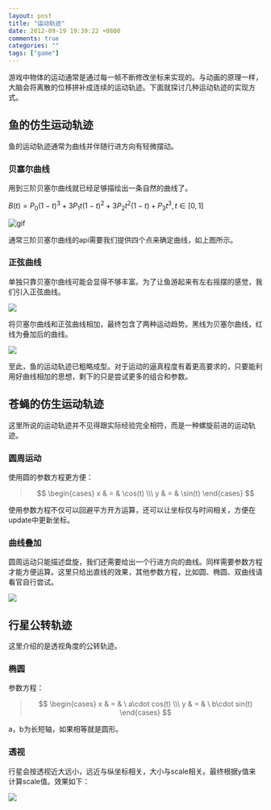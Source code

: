 ```yaml
---
layout: post
title: "运动轨迹"
date: 2012-09-19 19:39:22 +0800
comments: true
categories: ""
tags: ["game"]
---
```

<!-- toc -->
游戏中物体的运动通常是通过每一帧不断修改坐标来实现的。与动画的原理一样，大脑会将离散的位移拼补成连续的运动轨迹。下面就探讨几种运动轨迹的实现方式。

## 鱼的仿生运动轨迹
鱼的运动轨迹通常为曲线并伴随行进方向有轻微摆动。

### 贝塞尔曲线
用到三阶贝塞尔曲线就已经足够描绘出一条自然的曲线了。

$B(t)=P_0(1-t)^3+3P_1t(1-t)^2+3P_2t^2(1-t)+P_3t^3,　t\in[0,1]$

![gif](http://7xkn3f.com1.z0.glb.clouddn.com/move.gif)

通常三阶贝塞尔曲线的api需要我们提供四个点来确定曲线，如上图所示。

### 正弦曲线
单独只靠贝塞尔曲线可能会显得不够丰富。为了让鱼游起来有左右摇摆的感觉，我们引入正弦曲线。

![](http://7xkn3f.com1.z0.glb.clouddn.com/track03.png)

将贝塞尔曲线和正弦曲线相加，最终包含了两种运动趋势。黑线为贝塞尔曲线，红线为叠加后的曲线。

![](http://7xkn3f.com1.z0.glb.clouddn.com/track02.png)

至此，鱼的运动轨迹已粗略成型。对于运动的逼真程度有着更高要求的，只要能利用好曲线相加的思想，剩下的只是尝试更多的组合和参数。

## 苍蝇的仿生运动轨迹
这里所说的运动轨迹并不见得跟实际经验完全相符，而是一种螺旋前进的运动轨迹。

### 圆周运动
使用圆的参数方程更方便：

>$$ 
\begin{cases}
x & = & \cos(t) \\\
y & = & \sin(t) 
\end{cases}
$$

使用参数方程不仅可以回避平方开方运算，还可以让坐标仅与时间相关，方便在update中更新坐标。

### 曲线叠加

圆周运动只能描述盘旋，我们还需要给出一个行进方向的曲线。同样需要参数方程才能方便运算。这里只给出直线的效果，其他参数方程，比如圆、椭圆、双曲线请看官自行尝试。

![](http://7xkn3f.com1.z0.glb.clouddn.com/track04.png)

## 行星公转轨迹
这里介绍的是透视角度的公转轨迹。

### 椭圆
参数方程：

>$$ 
\begin{cases}
x & = & \ a\cdot cos(t) \\\
y & = & \ b\cdot sin(t) 
\end{cases}
$$

a，b为长短轴，如果相等就是圆形。

### 透视
行星会按透视近大远小，远近与纵坐标相关，大小与scale相关。最终根据y值来计算scale值。效果如下：

![](http://7xkn3f.com1.z0.glb.clouddn.com/star.gif)
